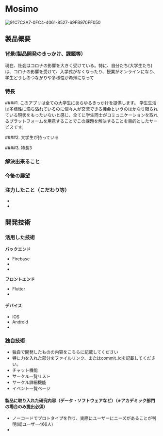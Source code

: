 
# Mosimo
![91C7C2A7-0FC4-4061-8527-69FB970FF050](https://user-images.githubusercontent.com/73173075/139519310-072bf46a-2046-4195-aad5-7106b31b10ec.jpeg)



## 製品概要
### 背景(製品開発のきっかけ、課題等）
現在、社会はコロナの影響を大きく受けている。特に、自分たち(大学生たち)は、コロナの影響を受けて、入学式がなくなったり、授業がオンラインになり、学生どうしのつながりや多様性が希薄になって
### 特長
####1. このアプリは全ての大学生にあらゆるきっかけを提供します。
学生生活は多様性に満ち溢れているのに個々人が交流できる機会というのはかなり限られている現状をもったいないと感じ、全てに学生同士がコミュニケーションを取れるプラットフォームを用意することでこの課題を解決することを目的としたサービスです。

####2. 大学生が持っている

####3. 特長3

### 解決出来ること
### 今後の展望
### 注力したこと（こだわり等）
* 
* 

## 開発技術
### 活用した技術
**バックエンド**
* Firebase
* 
* 

**フロントエンド**
* Flutter
* 

#### デバイス
* IOS
* Android
* 

### 独自技術
* 独自で開発したものの内容をこちらに記載してください
* 特に力を入れた部分をファイルリンク、またはcommit_idを記載してください。
* チャット機能
* サークル一覧リスト
* サークル詳細機能
* イベント一覧ページ

#### 製品に取り入れた研究内容（データ・ソフトウェアなど）（※アカデミック部門の場合のみ提出必須）
* ノーコードでプロトタイプを作り、実際にユーザーにニーズがあることが判明(総ユーザー466人)
* 

